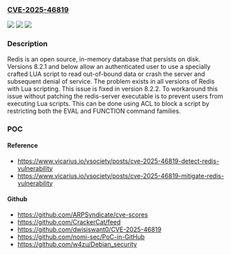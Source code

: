 ### [CVE-2025-46819](https://cve.mitre.org/cgi-bin/cvename.cgi?name=CVE-2025-46819)
![](https://img.shields.io/static/v1?label=Product&message=redis&color=blue)
![](https://img.shields.io/static/v1?label=Version&message=%3C%208.2.2%20&color=brightgreen)
![](https://img.shields.io/static/v1?label=Vulnerability&message=CWE-190%3A%20Integer%20Overflow%20or%20Wraparound&color=brightgreen)

### Description

Redis is an open source, in-memory database that persists on disk. Versions 8.2.1 and below allow an authenticated user to use a specially crafted LUA script to read out-of-bound data or crash the server and subsequent denial of service. The problem exists in all versions of Redis with Lua scripting. This issue is fixed in version 8.2.2. To workaround this issue without patching the redis-server executable is to prevent users from executing Lua scripts. This can be done using ACL to block a script by restricting both the EVAL and FUNCTION command families.

### POC

#### Reference
- https://www.vicarius.io/vsociety/posts/cve-2025-46819-detect-redis-vulnerability
- https://www.vicarius.io/vsociety/posts/cve-2025-46819-mitigate-redis-vulnerability

#### Github
- https://github.com/ARPSyndicate/cve-scores
- https://github.com/CrackerCat/feed
- https://github.com/dwisiswant0/CVE-2025-46819
- https://github.com/nomi-sec/PoC-in-GitHub
- https://github.com/w4zu/Debian_security


